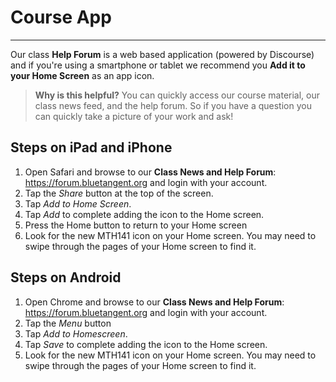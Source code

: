 Course App
============================

<!-- 
- Things to add
	- [ ] Add picture showing app icon on phone. (Add it above the steps.)
-->

--- 

Our class **Help Forum** is a web based application (powered by Discourse) and if you're using a smartphone or tablet we recommend you **Add it to your Home Screen** as an app icon. 

>**Why is this helpful?** You can quickly access our course material, our class news feed, and the help forum. So if you have a question you can quickly take a picture of your work and ask!



## Steps on iPad and iPhone 

1.  Open Safari and browse to our **Class News and Help Forum**: https://forum.bluetangent.org and login with your account. 
2.  Tap the _Share_ button at the top of the screen.
3.  Tap _Add to Home Screen_.
4.  Tap _Add_ to complete adding the icon to the Home screen.
5.  Press the Home button to return to your Home screen
6.  Look for the new MTH141 icon on your Home screen. You may need to swipe through the pages of your Home screen to find it.

## Steps on Android

1.  Open Chrome and browse to our **Class News and Help Forum**: https://forum.bluetangent.org and login with your account. 
2.  Tap the _Menu_ button
3.  Tap _Add to Homescreen_.
4.  Tap _Save_ to complete adding the icon to the Home screen.
5.  Look for the new MTH141 icon on your Home screen. You may need to swipe through the pages of your Home screen to find it.